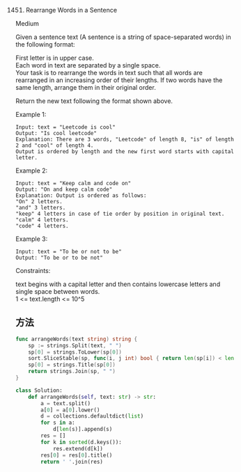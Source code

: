 1451. Rearrange Words in a Sentence


Medium


Given a sentence text (A sentence is a string of space-separated words) in the following format:

First letter is in upper case.  
Each word in text are separated by a single space.  
Your task is to rearrange the words in text such that all words are rearranged in an increasing order of their lengths. If two words have the same length, arrange them in their original order.

Return the new text following the format shown above.

 

Example 1:

```
Input: text = "Leetcode is cool"
Output: "Is cool leetcode"
Explanation: There are 3 words, "Leetcode" of length 8, "is" of length 2 and "cool" of length 4.
Output is ordered by length and the new first word starts with capital letter.
```

Example 2:

```
Input: text = "Keep calm and code on"
Output: "On and keep calm code"
Explanation: Output is ordered as follows:
"On" 2 letters.
"and" 3 letters.
"keep" 4 letters in case of tie order by position in original text.
"calm" 4 letters.
"code" 4 letters.
```

Example 3:

```
Input: text = "To be or not to be"
Output: "To be or to be not"
```
 

Constraints:

text begins with a capital letter and then contains lowercase letters and single space between words.  
1 <= text.length <= 10^5


## 方法

```go
func arrangeWords(text string) string {
    sp := strings.Split(text, " ")
	sp[0] = strings.ToLower(sp[0])
	sort.SliceStable(sp, func(i, j int) bool { return len(sp[i]) < len(sp[j]) })
	sp[0] = strings.Title(sp[0])
	return strings.Join(sp, " ")
}
```



```python
class Solution:
    def arrangeWords(self, text: str) -> str:
        a = text.split()
        a[0] = a[0].lower()
        d = collections.defaultdict(list)
        for s in a:
            d[len(s)].append(s)
        res = []
        for k in sorted(d.keys()):
            res.extend(d[k])
        res[0] = res[0].title()
        return ' '.join(res)
```